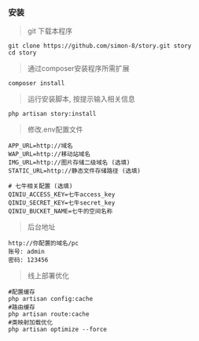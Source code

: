 ### 安装

> git 下载本程序
    
    git clone https://github.com/simon-8/story.git story
    cd story

> 通过composer安装程序所需扩展
    
    composer install

> 运行安装脚本, 按提示输入相关信息
    
    php artisan story:install

> 修改.env配置文件

    APP_URL=http://域名
    WAP_URL=http://移动站域名
    IMG_URL=http://图片存储二级域名 (选填)
    STATIC_URL=http://静态文件存储路径 (选填)

    # 七牛相关配置 (选填)
    QINIU_ACCESS_KEY=七牛access_key
    QINIU_SECRET_KEY=七牛secret_key
    QINIU_BUCKET_NAME=七牛的空间名称

> 后台地址
  
    http://你配置的域名/pc
    账号: admin
    密码: 123456
    
> 线上部署优化
    
    #配置缓存
    php artisan config:cache
    #路由缓存
    php artisan route:cache
    #类映射加载优化
    php artisan optimize --force